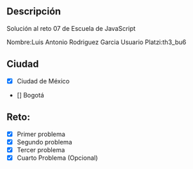## Descripción

Solución al reto 07 de Escuela de JavaScript

Nombre:Luis Antonio Rodriguez Garcia
Usuario Platzi:th3_bu6

## Ciudad
- [X] Ciudad de México
- [] Bogotá

## Reto:
  - [X] Primer problema
  - [X] Segundo problema
  - [X] Tercer problema
  - [X] Cuarto Problema (Opcional)